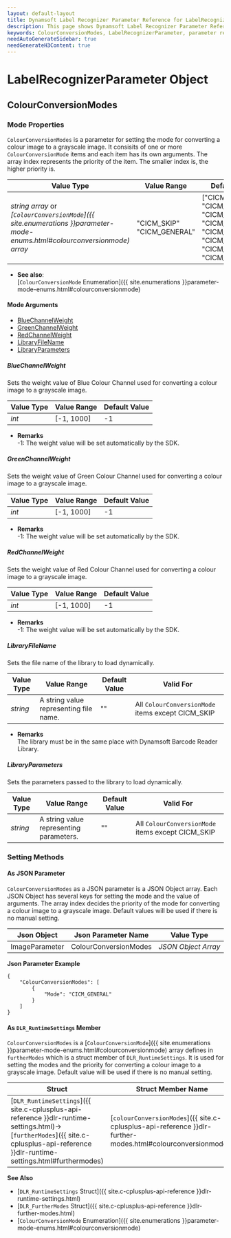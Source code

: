 ```yaml
---
layout: default-layout
title: Dynamsoft Label Recognizer Parameter Reference for LabelRecognizerParameter Object - ColourConversionModes
description: This page shows Dynamsoft Label Recognizer Parameter Reference for LabelRecognizerParameter Object - ColourConversionModes.
keywords: ColourConversionModes, LabelRecognizerParameter, parameter reference, parameter
needAutoGenerateSidebar: true
needGenerateH3Content: true
---
```



# LabelRecognizerParameter Object

## ColourConversionModes

### Mode Properties
`ColourConversionModes` is a parameter for setting the mode for converting a colour image to a grayscale image. It consisits of one or more `ColourConversionMode` items and each item has its own arguments. The array index represents the priority of the item. The smaller index is, the higher priority is.

| Value Type | Value Range | Default Value |
| ---------- | ----------- | ------------- |
| *string array* or *[`ColourConversionMode`]({{ site.enumerations }}parameter-mode-enums.html#colourconversionmode) array* | "CICM_SKIP"<br>"CICM_GENERAL" | ["CICM_GENERAL", "CICM_SKIP", "CICM_SKIP", "CICM_SKIP", "CICM_SKIP", "CICM_SKIP", "CICM_SKIP", "CICM_SKIP"] |

- **See also**:   
    [`ColourConversionMode` Enumeration]({{ site.enumerations }}parameter-mode-enums.html#colourconversionmode)
    
#### Mode Arguments
- [BlueChannelWeight](#bluechannelweight)
- [GreenChannelWeight](#greenchannelweight)
- [RedChannelWeight](#redchannelweight)
- [LibraryFileName](#libraryfilename)
- [LibraryParameters](#libraryparameters)
 
##### BlueChannelWeight 
Sets the weight value of Blue Colour Channel used for converting a colour image to a grayscale image.

| Value Type | Value Range | Default Value | 
| ---------- | ----------- | ------------- |
| *int* | [-1, 1000] | -1 |         

- **Remarks**     
  -1: The weight value will be set automatically by the SDK. 
  

##### GreenChannelWeight 
Sets the weight value of Green Colour Channel used for converting a colour image to a grayscale image.

| Value Type | Value Range | Default Value | 
| ---------- | ----------- | ------------- |
| *int* | [-1, 1000] | -1 |         

- **Remarks**     
  -1: The weight value will be set automatically by the SDK. 


##### RedChannelWeight 
Sets the weight value of Red Colour Channel used for converting a colour image to a grayscale image.

| Value Type | Value Range | Default Value | 
| ---------- | ----------- | ------------- |
| *int* | [-1, 1000] | -1 |         

- **Remarks**     
  -1: The weight value will be set automatically by the SDK. 


##### LibraryFileName 
Sets the file name of the library to load dynamically.

| Value Type | Value Range | Default Value | Valid For | 
| ---------- | ----------- | ------------- | ----------- |
| *string* | A string value representing file name. | "" | All `ColourConversionMode` items except CICM_SKIP |         


- **Remarks**     
  The library must be in the same place with Dynamsoft Barcode Reader Library.


##### LibraryParameters 
Sets the parameters passed to the library to load dynamically.

| Value Type | Value Range | Default Value | Valid For | 
| ---------- | ----------- | ------------- | ----------- |
| *string* | A string value representing parameters. | "" | All `ColourConversionMode` items except CICM_SKIP |         


### Setting Methods

#### As JSON Parameter
`ColourConversionModes` as a JSON parameter is a JSON Object array. Each JSON Object has several keys for setting the mode and the value of arguments. The array index decides the priority of the mode for converting a colour image to a grayscale image. Default values will be used if there is no manual setting.


| Json Object |	Json Parameter Name | Value Type |
| ----------- | ------------------- | ---------- |
| ImageParameter | ColourConversionModes | *JSON Object Array* | 

**Json Parameter Example**   
```
{
    "ColourConversionModes": [
        {
            "Mode": "CICM_GENERAL"
        }
    ]
}
```



#### As `DLR_RuntimeSettings` Member
`ColourConversionModes` is a [`ColourConversionMode`]({{ site.enumerations }}parameter-mode-enums.html#colourconversionmode) array defines in `furtherModes` which is a struct member of `DLR_RuntimeSettings`. It is used for setting the modes and the priority for converting a colour image to a grayscale image. Default value will be used if there is no manual setting.

| Struct |	Struct Member Name | Value Type |
| ------ | ------------------ | ---------- |
| [`DLR_RuntimeSettings`]({{ site.c-cplusplus-api-reference }}dlr-runtime-settings.html)->[`furtherModes`]({{ site.c-cplusplus-api-reference }}dlr-runtime-settings.html#furthermodes) | [`colourConversionModes`]({{ site.c-cplusplus-api-reference }}dlr-further-modes.html#colourconversionmodes) | [`ColourConversionMode`]({{ site.enumerations }}parameter-mode-enums.html#colourconversionmode)[8] |


**See Also**    
- [`DLR_RuntimeSettings` Struct]({{ site.c-cplusplus-api-reference }}dlr-runtime-settings.html)
- [`DLR_FurtherModes` Struct]({{ site.c-cplusplus-api-reference }}dlr-further-modes.html)
- [`ColourConversionMode` Enumeration]({{ site.enumerations }}parameter-mode-enums.html#colourconversionmode)

